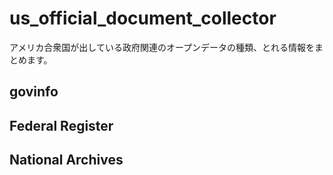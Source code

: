 # us_official_document_collector
アメリカ合衆国が出している政府関連のオープンデータの種類、とれる情報をまとめます。

## govinfo

## Federal Register

## National Archives